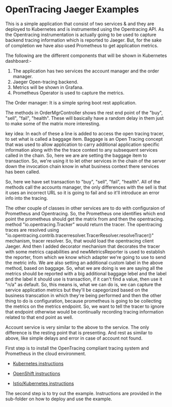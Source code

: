 # OpenTracing Jaeger Examples

This is a simple application that consist of two services & and they are deployed to Kubernetes and is instrumented using the Opentracing API. As the Opentracing instrumentation is actually going to be used to capture backend tracing information which is reported to Jaeger. But, for the sake of completion we have also used Prometheus to get application metrics. 

The following are the different components that will be shown in Kubernetes dashboard:-
1. The application has two services the account manager and the order manager.
2. Jaeger Open-tracing backend.
3. Metrics will be shown in Grafana.
4. Prometheus Operator is used to capture the metrics.


The Order manager: It is a simple spring boot rest application.


The methods in OrderMgrController shows the rest end point  of the "buy", "sell", "fail", "health". These will basically have a random delay in them
just to make some of the matrix more interesting.

key idea:
In each of these a line is added to access the open tracing tracer, to set what is called a baggage item.
Baggage is an Open Tracing concept that was used to allow application to carry additional application specific 
information along with the the trace context to any subsequent services called in the chain. So, here we are 
are setting the baggage item to transaction. So, we're using it to let other services in the chain of the server
down the invocation chain know in what business context there services has been called. 

So, here we have set transaction to "buy", "sell", "fail", "health". All of the methods call the accounts manager, the only
differences with the sell is that it uses an incorrect URL so it is going to fail and so it'll introduce an error info into the tracing. 

The other couple of classes in other services are to do with configuraion of Prometheus and Opentracing. So, the Prometheus one identifies which end point the prometheus should get the matrix from and then the opentracing. method "io.opentracing.Tracker" would return the tracer. The opentracing traces are resolved using "io.opentracing.contrib.tracerresolver.TracerResolver.resolveTracer()" mechanism, tracer resolver. So, that would load the opentracing client Jaeger. And then I added decorator mechanism that decorates the tracer with some metrics capabilities and newMetricsReporter is used to establish the reporter, from which we know which adapter we're going to use
to send the metric info. We are also setting an additional custom label in the above method, based on baggage. So, what we are doing is we are saying all the metrics should be reported with a big additional baggage lebel and the label and the label it should use is transaction, if it can't find a value, then use it "n/a" as default. So, this means is, what we can do is, we can capture the service application metrics but they'll be capegorized based on the business transcation in which they're being performed and then the other
 thing to do is configuration, because prometheus is going to be collecting the metrics on the metrics endpoint. So, we want to tell the tracer to ignore that endpoint otherwise would be continually recording tracing information related to that end point as well.  

Account service is very similar to the above to the service. The only difference is the resting point that is presenting. And rest as similar to above, like simple delays and error in case of account not found. 






First step is to install the OpenTracing compliant tracing system and Prometheus in the cloud environment.

* [Kubernetes instructions](Kubernetes.md)

* [OpenShift instructions](OpenShift.md)

* [Istio/Kubernetes instructions](Istio-Kubernetes.md)

The second step is to try out the example. Instructions are provided in the sub-folder on how to deploy
and use the example.


